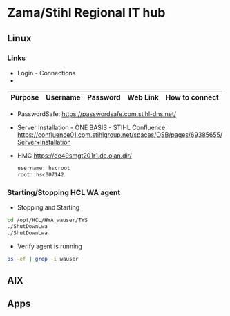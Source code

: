 # Zama/Stihl Regional IT hub

## Linux
### Links
- Login - Connections
- 
| Purpose | Username | Password | Web Link | How to connect |
| --- | --- | --- | --- | --- |

- PasswordSafe:
  <https://passwordsafe.com.stihl-dns.net/>

- Server Installation - ONE BASIS - STIHL Confluence:
  https://confluence01.com.stihlgroup.net/spaces/OSB/pages/69385655/Server+Installation

- HMC 
  https://de49smgt201r1.de.olan.dir/
  ```sh
  username: hscroot
  root: hsc007142
  ```
### Starting/Stopping HCL WA agent
- Stopping and Starting
```sh
cd /opt/HCL/HWA_wauser/TWS
./ShutDownLwa
./ShutDownLwa
```
- Verify agent is running
```sh
ps -ef | grep -i wauser
```


## AIX

## Apps
